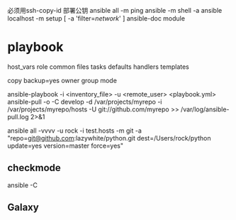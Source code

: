 必须用ssh-copy-id 部署公钥
ansible all -m ping
ansible <host> -m shell -a 
ansible localhost -m setup  [ -a 'filter=*network*' ]
ansible-doc module

# playbook

host_vars
role
    common
        files
        tasks
        defaults
        handlers
        templates


copy
    backup=yes
    owner
    group
    mode

ansible-playbook -i <inventory_file> -u <remote_user> <playbook.yml>
ansible-pull -o -C develop -d /var/projects/myrepo -i /var/projects/myrepo/hosts -U git://github.com/myrepo >> /var/log/ansible-pull.log 2>&1



ansible all -vvvv -u rock -i test.hosts -m git -a "repo=git@github.com:lazywhite/python.git dest=/Users/rock/python update=yes version=master force=yes"


## checkmode
ansible -C 

##  Galaxy
